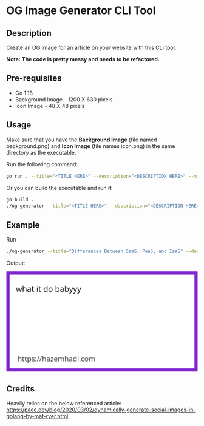 # OG Image Generator CLI Tool

## Description

Create an OG image for an article on your website with this CLI tool.

**Note: The code is pretty messy and needs to be refactored.**

## Pre-requisites

- Go 1.18
- Background Image - 1200 X 630 pixels
- Icon Image - 48 X 48 pixels

## Usage

Make sure that you have the **Background Image** (file named background.png) and **Icon Image** (file names icon.png) in the same directory as the executable.

Run the following command:

```bash
go run . --title="<TITLE HERE>" --description="<DESCRIPTION HERE>" --minutes=7 --author="<AUTHOR NAME HERE>" --website="<WEBSITE URL HERE>"
```

Or you can build the executable and run it:

```bash
go build .
./og-generator --title="<TITLE HERE>" --description="<DESCRIPTION HERE>" --minutes=7 --author="<AUTHOR NAME HERE>" --website="<WEBSITE URL HERE>"
```

## Example

Run

```bash
./og-generator --title="Differences Between SaaS, PaaS, and IaaS" --description="In this article, I will be going through the three big services used to deploy software applications and their required components. I will also briefly explain the differences between them and which method you should use to deploy your own software application." --minutes=7 --author="Hazem Hadi" --website="https://hazemhadi.com"
```

Output:

![Output Image](output.png "Output Image")

## Credits

Heavily relies on the below referenced article:
https://pace.dev/blog/2020/03/02/dynamically-generate-social-images-in-golang-by-mat-ryer.html